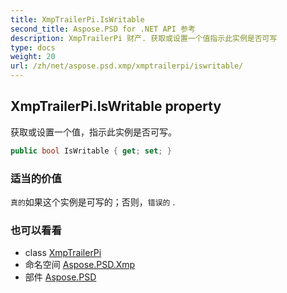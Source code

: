 ```yaml
---
title: XmpTrailerPi.IsWritable
second_title: Aspose.PSD for .NET API 参考
description: XmpTrailerPi 财产. 获取或设置一个值指示此实例是否可写
type: docs
weight: 20
url: /zh/net/aspose.psd.xmp/xmptrailerpi/iswritable/
---
```

## XmpTrailerPi.IsWritable property

获取或设置一个值，指示此实例是否可写。

```csharp
public bool IsWritable { get; set; }
```

### 适当的价值

`真的`如果这个实例是可写的；否则，`错误的` .

### 也可以看看

* class [XmpTrailerPi](../)
* 命名空间 [Aspose.PSD.Xmp](../../xmptrailerpi/)
* 部件 [Aspose.PSD](../../../)


